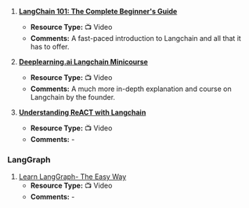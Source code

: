 1. [**LangChain 101: The Complete Beginner's Guide**](https://www.youtube.com/@edrickdch)
   - **Resource Type:** 📺 Video
   - **Comments:** A fast-paced introduction to Langchain and all that it has to offer.

2. [**Deeplearning.ai Langchain Minicourse**](https://learn.deeplearning.ai/langchain)
   - **Resource Type:** 📺 Video
   - **Comments:** A much more in-depth explanation and course on Langchain by the founder.

3. [**Understanding ReACT with Langchain**](https://www.youtube.com/watch?v=Eug2clsLtFs)
   - **Resource Type:** 📺 Video
   - **Comments:** -

### LangGraph

1. [Learn LangGraph- The Easy Way](https://www.youtube.com/watch?v=R8KB-Zcynxc&list=PLasd6OSjN2oJgmjlTcc5zDj6H2L9Itcxt&index=2)
   - **Resource Type:** 📺 Video
   - **Comments:** -